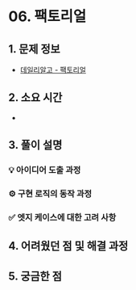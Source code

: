 # 06. 팩토리얼

## 1. 문제 정보
- [데일리알고 - 팩토리얼](https://dailyalgo.kr/ko/problems/207)

## 2. 소요 시간
- 

## 3. 풀이 설명
### 💡 아이디어 도출 과정

### ⚙️ 구현 로직의 동작 과정

### ✅ 엣지 케이스에 대한 고려 사항

## 4. 어려웠던 점 및 해결 과정

## 5. 궁금한 점


